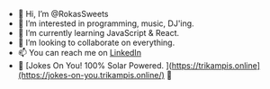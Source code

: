 - 👋 Hi, I’m @RokasSweets
- 👀 I’m interested in programming, music, DJ'ing.
- 🌱 I’m currently learning JavaScript & React.
- 💞️ I’m looking to collaborate on everything.
- 📫 You can reach me on [LinkedIn
](https://www.linkedin.com/in/rokas-razutis-94b21a257/)
- 🔺 [Jokes On You! 100% Solar Powered.
](https://trikampis.online](https://jokes-on-you.trikampis.online/) 🔺
<!---
RokasSweets/RokasSweets is a ✨ special ✨ repository because its `README.md` (this file) appears on your GitHub profile.
You can click the Preview link to take a look at your changes.
--->

